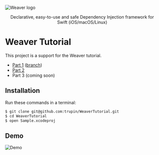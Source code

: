 ![Weaver logo](https://github.com/scribd/Weaver/blob/master/weaver.png)
<p align="center">Declarative, easy-to-use and safe Dependency Injection framework for Swift (iOS/macOS/Linux)</p>

# Weaver Tutorial

This project is a support for the Weaver tutorial.
- [Part 1](https://medium.com/scribd-data-science-engineering/dependency-injection-tutorial-with-weaver-on-ios-part-1-78265548dd00) ([branch](https://github.com/trupin/WeaverTutorial/tree/part1))
- [Part 2](https://medium.com/scribd-data-science-engineering/dependency-injection-tutorial-with-weaver-on-ios-part-2-5212c716691b)
- Part 3 (coming soon)

## Installation

Run these commands in a terminal:

```bash
$ git clone git@github.com:trupin/WeaverTutorial.git
$ cd WeaverTutorial
$ open Sample.xcodeproj
```

## Demo

![Demo](demo.gif)
